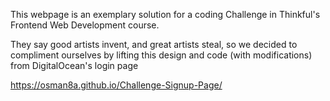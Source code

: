 This webpage is an exemplary solution for a coding Challenge in Thinkful's Frontend Web Development course.

They say good artists invent, and great artists steal, so we decided to compliment ourselves by lifting this design and code (with modifications) from DigitalOcean's login page

https://osman8a.github.io/Challenge-Signup-Page/
